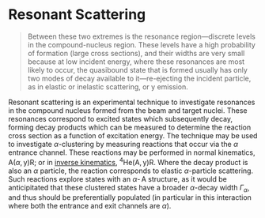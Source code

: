 <!-- Bailey p.17. 2.2.3 Resonant Scattering -->
<!-- TODO absolutely re-read all of this -->

# Resonant Scattering

<!-- TODO see krane about the compound nucleus and resonance reactions p. 424-->

> Between these two extremes is the resonance region—discrete levels in the
> compound-nucleus region. These levels have a high probability of formation
> (large cross sections), and their widths are very small because at low incident
> energy, where these resonances are most likely to occur, the quasibound state that
> is formed usually has only two modes of decay available to it—re-ejecting the
> incident particle, as in elastic or inelastic scattering, or y emission.

Resonant scattering is an experimental technique to investigate resonances in the compound nucleus formed from the beam and target nuclei. These resonances correspond to excited states which subsequently decay, forming decay products which can be measured to determine the reaction cross section as a function of excitation energy. The technique may be used to investigate $\alpha$-clustering by measuring reactions that occur via the $\alpha$ entrance channel. These reactions may be performed in normal kinematics, $\text{A}(\alpha,\text{y})\text{R}$; or in [inverse kinematics](../detectors/thick-target-inverse-kinematics.md), ${}^4\text{He}(\text{A},\text{y})\text{R}$. Where the decay product is also an $\alpha$ particle, the reaction corresponds to elastic $\alpha$-particle scattering. Such reactions explore states with an $\alpha\operatorname{-}\text{A}$ structure, as it would be anticipitated that these clustered states have a broader $\alpha$-decay width $\Gamma_\alpha$, and thus should be preferentially populated (in particular in this interaction where both the entrance and exit channels are $\alpha$).

<!-- Broader decay width as clustered alpha structure is energetically more stable, so longer lived (than what, i.d.k)). -->

<!-- TODO define resonance -->
<!-- TODO define entrance / exit channel: the reactants and products of a reaction e.g. A(alpha, y)R has entrance A + alpha, and exit has y + R -->
<!-- TODO angular distributions give spin -->
<!-- TODO Physical meaning of decay width http://nicadd.niu.edu/~dhiman/courses/phys684_10/lectures/process_rates.pdf -->

